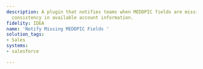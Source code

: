 ```yaml
---
description: A plugin that notifies teams when MEDDPIC fields are missing, ensuring
  consistency in available account information.
fidelity: IDEA
name: 'Notify Missing MEDDPIC Fields '
solution_tags:
- Sales
systems:
- salesforce

---
```


